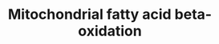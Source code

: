 ---
authors:
- ReactomeTeam
- Eweitz
description: 'Beta-oxidation begins once fatty acids have been imported into the mitochondrial
  matrix by carnitine acyltransferases. The beta-oxidation spiral of fatty acids metabolism
  involves the repetitive removal of two carbon units from the fatty acyl chain. There
  are four steps to this process: oxidation, hydration, a second oxidation, and finally
  thiolysis. The last step releases the two-carbon acetyl-CoA and a ready primed acyl-CoA
  that takes another turn down the spiral. In total each turn of the beta-oxidation
  spiral produces one NADH, one FADH2, and one acetyl-CoA.<p>Further oxidation of
  acetyl-CoA via the tricarboxylic acid cycle generates additional FADH2 and NADH.
  All reduced cofactors are used by the mitochondrial electron transport chain to
  form ATP. The complete oxidation of a fatty acid molecule produces numerous ATP
  molecules. Palmitate, used as the model here, produces 129 ATPs.<p>Beta-oxidation
  pathways differ for saturated and unsaturated fatty acids. The beta-oxidation of
  saturated fatty acids requires four different enzymatic steps. Beta-oxidation produces
  and consumes intermediates with a trans configuration; unsaturated fatty acids that
  have bonds in the cis configuration require three separate enzymatic steps to prepare
  these molecules for the beta-oxidation pathway.  View original pathway at [http://www.reactome.org/PathwayBrowser/#DIAGRAM=77289
  Reactome].'
last-edited: 2021-05-22
organisms:
- Homo sapiens
redirect_from:
- /index.php/Pathway:WP4034
- /instance/WP4034
schema-jsonld:
- '@context': https://schema.org/
  '@id': https://wikipathways.github.io/pathways/WP4034.html
  '@type': Dataset
  creator:
    '@type': Organization
    name: WikiPathways
  description: 'Beta-oxidation begins once fatty acids have been imported into the
    mitochondrial matrix by carnitine acyltransferases. The beta-oxidation spiral
    of fatty acids metabolism involves the repetitive removal of two carbon units
    from the fatty acyl chain. There are four steps to this process: oxidation, hydration,
    a second oxidation, and finally thiolysis. The last step releases the two-carbon
    acetyl-CoA and a ready primed acyl-CoA that takes another turn down the spiral.
    In total each turn of the beta-oxidation spiral produces one NADH, one FADH2,
    and one acetyl-CoA.<p>Further oxidation of acetyl-CoA via the tricarboxylic acid
    cycle generates additional FADH2 and NADH. All reduced cofactors are used by the
    mitochondrial electron transport chain to form ATP. The complete oxidation of
    a fatty acid molecule produces numerous ATP molecules. Palmitate, used as the
    model here, produces 129 ATPs.<p>Beta-oxidation pathways differ for saturated
    and unsaturated fatty acids. The beta-oxidation of saturated fatty acids requires
    four different enzymatic steps. Beta-oxidation produces and consumes intermediates
    with a trans configuration; unsaturated fatty acids that have bonds in the cis
    configuration require three separate enzymatic steps to prepare these molecules
    for the beta-oxidation pathway.  View original pathway at [http://www.reactome.org/PathwayBrowser/#DIAGRAM=77289
    Reactome].'
  keywords:
  - Ac-CoA
  - 'LCFA '
  - 'DBI '
  - LCFA-CoA
  - 3-Oxopalmitoyl-CoA
  - trans-Hex-2-enoyl-CoA
  - H+
  - trans-Tetradec-2-enoyl-CoA
  - 3-Oxododecanoyl-CoA
  - 'MMAA '
  - DBI, (ACBD7)
  - 'ACOT9 '
  - trans-Hexadec-2-enoyl-CoA
  - SUCC-CoA
  - DCI dimer
  - S-2MDPDA-CoA
  - FAD
  - 'ECI1 '
  - 2xMMAA:2xMUT:AdoCbl
  - 'ACADL '
  - 'HADHA '
  - MCFA-CoA, LCFA-CoA
  - 'HADH '
  - ACSM3,ACSM6
  - 'ACOT12 '
  - 4-cis-decenoyl-CoA
  - Cytosolic ACOTs,
  - 'ACOT2 '
  - S-2MPDA-CoA
  - 'AdoCbl '
  - MYS-CoA
  - 'ACOT7L '
  - 'DECR1 '
  - ACAD11
  - ECHS1 hexamer
  - MCEE
  - NADPH
  - 3-Oxodecanoyl-CoA
  - 'ACADS '
  - ACBD6:LCFA-CoA
  - 'MCFA '
  - 'ACADM '
  - L-MM-CoA
  - Protein
  - cis,cis-3,6-Dodecadienoyl-CoA
  - BH-CoA
  - MEMA-CoA
  - 'MCFA-CoA '
  - (S)-Hydroxyhexanoyl-CoA
  - 'THEM5 '
  - tdec2-CoA
  - (S)-3-Hydroxydodecanoyl-CoA
  - ACBD6
  - Trifunctional
  - DECR1 tetramer
  - ACAA2 tetramer
  - Crotonoyl-CoA
  - BT-CoA
  - 'Btn-PCCA '
  - LIN-CoA
  - Pi
  - NAD+
  - ACADM tetramer
  - 'ECHS1 '
  - 'ACOT13 '
  - HADH dimer
  - MCFA, LCFA
  - ACSF2
  - THEM4
  - (S)-3-Hydroxytetradecanoyl-CoA
  - 'ACBD7 '
  - ACA-CoA
  - 2-trans-4-cis-decadienoyl-CoA
  - ACOT2,9, THEM4,5
  - 3OA-CoA
  - CoA-SH
  - 3-Oxotetradecanoyl-CoA
  - 'ACOT1 '
  - 'LCFA-CoA '
  - 'HADHB '
  - 3-trans-decenoyl-CoA
  - adenosine
  - (S)-3-Hydroxyhexadecanoyl-CoA
  - Mal-PPANT-S112-NDUFAB1
  - (S)-Hydroxyoctanoyl-CoA
  - LAU-CoA
  - 6x(Btn-PCCA:PCCB)
  - PalmCoA
  - Octanoyl-CoA
  - 'MUT '
  - HX-CoA
  - 'THEM4 '
  - (S)-Hydroxydecanoyl-CoA
  - ACADL tetramer
  - FADH2
  - PCTP
  - PROP-CoA
  - MCAT
  - H2O
  - MCFA
  - 'MECR '
  - ACAD10
  - 3HB-CoA
  - ATP
  - 'ACBD6 '
  - 2-trans-Dodecenoyl-CoA
  - DBI,ACBD7:MCFA-CoA,LCFA-CoA
  - acyl-CoA
  - trans-Oct-2-enoyl-CoA
  - MECR dimer
  - DHB-CoA
  - 'ACADVL '
  - 'ACSM3 '
  - MCFA-CoA
  - NADH
  - 'ACAA2 '
  - BUT
  - DEC-CoA
  - 'ACOT7 '
  - 'PCCB '
  - 3-Oxooctanoyl-CoA
  - 5'-monophosphate
  - ADP
  - PPANT-S112-NDUFAB1
  - NADP+
  - CO2
  - ACADS tetramer
  - dimer
  - PPi
  - 3-Oxohexanoyl-CoA
  - 'ACSM6 '
  - trans,cis-Lauro-2,6-dienoyl-CoA
  - 'ACOT11 '
  - Malonyl-CoA
  - ACADVL dimer
  license: CC0
  name: Mitochondrial fatty acid beta-oxidation
seo: CreativeWork
title: Mitochondrial fatty acid beta-oxidation
wpid: WP4034
---